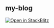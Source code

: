 ## my-blog



[![Open in StackBlitz](https://developer.stackblitz.com/img/open_in_stackblitz.svg)](https://stackblitz.com/github/he-wen-yao/my-blog)
